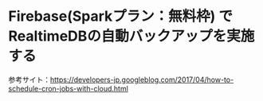 # Firebase(Sparkプラン：無料枠) でRealtimeDBの自動バックアップを実施する

参考サイト：https://developers-jp.googleblog.com/2017/04/how-to-schedule-cron-jobs-with-cloud.html
